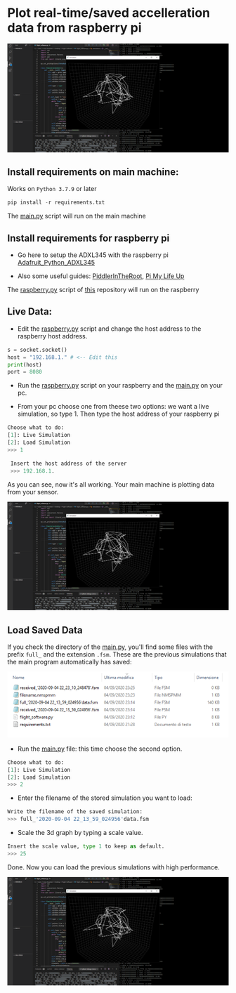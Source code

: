 # Plot real-time/saved accelleration data from raspberry pi

![](images/real_time_plot.PNG)

## Install requirements on main machine:

Works on ```Python 3.7.9``` or later

```python
pip install -r requirements.txt
```
The [main.py](https://github.com/MrSinho/SpaceProgramm/blob/master/main.py) script will run on the main machine

## Install requirements for raspberry pi
 - Go here to setup the ADXL345 with the raspberry pi [Adafruit_Python_ADXL345](https://github.com/adafruit/Adafruit_Python_ADXL345)

 - Also some useful guides: [PiddlerInTheRoot](https://www.youtube.com/watch?v=NPTK0inTldw&t=428s), [Pi My Life Up](https://www.youtube.com/watch?v=QH1umP-duik&t=104s)

The [raspberry.py](https://github.com/MrSinho/SpaceProgramm/blob/master/main.py) script of [this](https://github.com/MrSinho/SpaceProgramm) repository will run on the raspberry

## Live Data:
- Edit the [raspberry.py](https://github.com/MrSinho/SpaceProgramm/blob/master/main.py) script and change the host address to the raspberry host address.

```python
s = socket.socket()
host = "192.168.1." # <-- Edit this
print(host)
port = 8080
```

- Run the [raspberry.py](https://github.com/MrSinho/SpaceProgramm/blob/master/main.py) script on your raspberry and the [main.py](https://github.com/MrSinho/SpaceProgramm/blob/master/main.py) on your pc.

- From your pc choose one from theese two options: we want a live simulation, so type 1. Then type the host address of your raspberry pi

```python
Choose what to do:
[1]: Live Simulation
[2]: Load Simulation
>>> 1
```
```python
 Insert the host address of the server
 >>> 192.168.1.
```
As you can see, now it's all working. Your main machine is plotting data from your sensor.

![](images/real_time_plot.PNG)

## Load Saved Data
If you check the directory of the [main.py](https://github.com/MrSinho/SpaceProgramm/blob/master/main.py), you'll find some files with the prefix ```full_``` and the extension ```.fsm```. These are the previous simulations that the main program automatically has saved: 

![](images/saved.PNG)

- Run the [main.py](https://github.com/MrSinho/SpaceProgramm/blob/master/main.py) file: this time choose the second option.

```python
Choose what to do:
[1]: Live Simulation
[2]: Load Simulation
>>> 2
```

- Enter the filename of the stored simulation you want to load: 

```python
Write the filename of the saved simulation:
>>> full_'2020-09-04 22_13_59_024956'data.fsm
```

- Scale the 3d graph by typing a scale value.

```python
Insert the scale value, type 1 to keep as default.
>>> 25
```

Done. Now you can load the previous simulations with high performance.

![](images/real_time_plot.PNG)


